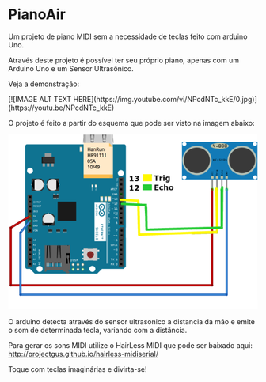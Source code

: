 # PianoAir
Um projeto de piano MIDI sem a necessidade de teclas feito com arduino Uno.


Através deste projeto é possível ter seu próprio piano, apenas com um Arduino Uno e um Sensor Ultrasônico.

Veja a demonstração:
<p>
[![IMAGE ALT TEXT HERE](https://img.youtube.com/vi/NPcdNTc_kkE/0.jpg)](https://youtu.be/NPcdNTc_kkE)

O projeto é feito a partir do esquema que pode ser visto na imagem abaixo:

![Alt text](https://github.com/suzanasvm/PianoAir/blob/master/Piano_air_Arduino.png?raw=true "Piano Air")

O arduino detecta através do sensor ultrasonico a distancia da mão e emite o som de determinada tecla, variando com a distância.

Para gerar os sons MIDI utilize o HairLess MIDI que pode ser baixado aqui: http://projectgus.github.io/hairless-midiserial/

Toque com teclas imaginárias e divirta-se!
